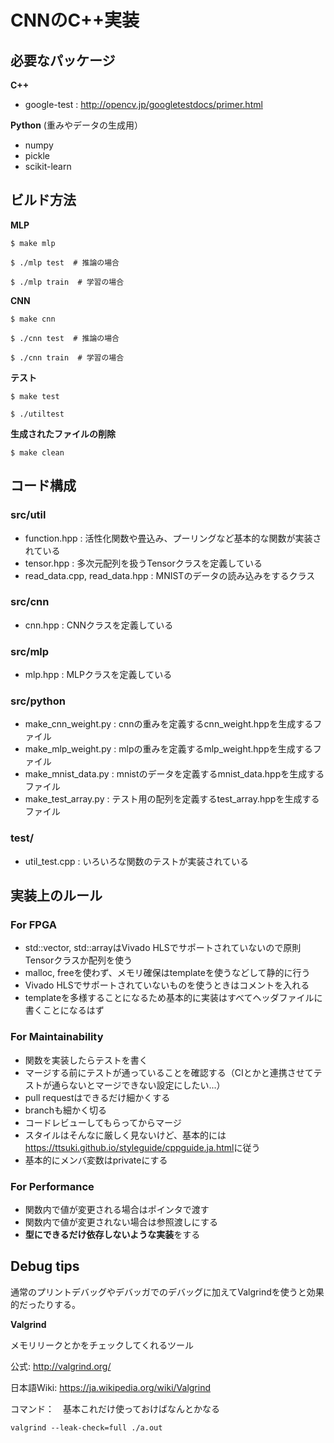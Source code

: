 # CNNのC++実装

## 必要なパッケージ
**C++**
* google-test : <http://opencv.jp/googletestdocs/primer.html>

**Python** (重みやデータの生成用）
* numpy
* pickle
* scikit-learn

## ビルド方法
**MLP**
```
$ make mlp

$ ./mlp test  # 推論の場合

$ ./mlp train  # 学習の場合
``` 
**CNN**
```
$ make cnn

$ ./cnn test  # 推論の場合

$ ./cnn train  # 学習の場合
```
**テスト**
```
$ make test

$ ./utiltest
```
**生成されたファイルの削除**
```
$ make clean
```

## コード構成
### src/util
* function.hpp : 活性化関数や畳込み、プーリングなど基本的な関数が実装されている
* tensor.hpp : 多次元配列を扱うTensorクラスを定義している
* read\_data.cpp, read\_data.hpp : MNISTのデータの読み込みをするクラス

### src/cnn
* cnn.hpp : CNNクラスを定義している

### src/mlp
* mlp.hpp : MLPクラスを定義している

### src/python
* make\_cnn\_weight.py : cnnの重みを定義するcnn_weight.hppを生成するファイル
* make\_mlp\_weight.py : mlpの重みを定義するmlp_weight.hppを生成するファイル
* make\_mnist\_data.py : mnistのデータを定義するmnist_data.hppを生成するファイル
* make\_test\_array.py : テスト用の配列を定義するtest_array.hppを生成するファイル

### test/
* util_test.cpp : いろいろな関数のテストが実装されている

## 実装上のルール
### For FPGA
* std::vector, std::arrayはVivado HLSでサポートされていないので原則Tensorクラスか配列を使う
* malloc, freeを使わず、メモリ確保はtemplateを使うなどして静的に行う
* Vivado HLSでサポートされていないものを使うときはコメントを入れる
* templateを多様することになるため基本的に実装はすべてヘッダファイルに書くことになるはず

### For Maintainability
* 関数を実装したらテストを書く
* マージする前にテストが通っていることを確認する（CIとかと連携させてテストが通らないとマージできない設定にしたい...）
* pull requestはできるだけ細かくする
* branchも細かく切る
* コードレビューしてもらってからマージ
* スタイルはそんなに厳しく見ないけど、基本的には<https://ttsuki.github.io/styleguide/cppguide.ja.html>に従う
* 基本的にメンバ変数はprivateにする

### For Performance
* 関数内で値が変更される場合はポインタで渡す
* 関数内で値が変更されない場合は参照渡しにする
* **型にできるだけ依存しないような実装**をする

## Debug tips
通常のプリントデバッグやデバッガでのデバッグに加えてValgrindを使うと効果的だったりする。

**Valgrind**

メモリリークとかをチェックしてくれるツール

公式: <http://valgrind.org/>

日本語Wiki: <https://ja.wikipedia.org/wiki/Valgrind>

コマンド：　基本これだけ使っておけばなんとかなる
```
valgrind --leak-check=full ./a.out
```

